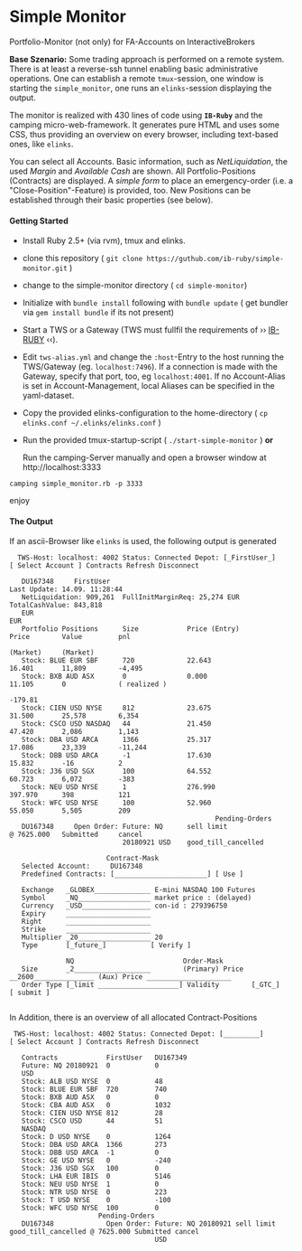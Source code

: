 # Simple Monitor
Portfolio-Monitor (not only) for FA-Accounts on InteractiveBrokers

**Base Szenario:** Some trading approach is performed on a remote system. There is at least a reverse-ssh tunnel enabling basic administrative operations. One can establish a remote `tmux`-session, one window is starting the `simple_monitor`, one runs an `elinks`-session displaying the output. 

The monitor is realized with 430 lines of code using __`IB-Ruby`__ and the camping micro-web-framework. It generates pure HTML and uses some CSS, thus providing an overview on every browser, including text-based ones, like `elinks`.

You can select all Accounts. Basic information, such as *NetLiquidation*, the used *Margin* and *Available Cash*  are shown.  All Portfolio-Positions  (Contracts) are displayed. A *simple form* to place an emergency-order (i.e. a "Close-Position"-Feature) is provided, too. New Positions can be established through their basic properties (see below).

#### Getting Started

* Install Ruby 2.5+ (via rvm), tmux and elinks.

* clone this repository ( `git clone https://guthub.com/ib-ruby/simple-monitor.git` )
* change to the simple-monitor directory ( `cd simple-monitor`)

* Initialize with `bundle install` following with `bundle update`   ( get bundler via `gem install bundle` if its not present)

* Start a TWS or a Gateway (TWS must fullfil the requirements of ›› [IB-RUBY]( https://github.com/ib-ruby/ib-ruby/) ‹‹).

* Edit `tws-alias.yml`  and change the `:host`-Entry to the host running the TWS/Gateway (eg. `localhost:7496`).
  If a connection is made with the Gateway, specify that port, too, eg `localhost:4001`. If no Account-Alias is set in 
  Account-Management, local Aliases can be specified in the yaml-dataset.

* Copy the provided elinks-configuration to the home-directory ( `cp elinks.conf ~/.elinks/elinks.conf` )

* Run the provided tmux-startup-script  ( `./start-simple-monitor` )  **or**

  Run the camping-Server manually and open a browser window at http://localhost:3333
```
camping simple_monitor.rb -p 3333
```

enjoy


#### The Output
If an ascii-Browser like `elinks` is used, the following output is generated

```
  TWS-Host: localhost: 4002 Status: Connected Depot: [_FirstUser_] [ Select Account ] Contracts Refresh Disconnect

   DU167348     FirstUser                                               Last Update: 14.09. 11:28:44
   NetLiquidation: 909,261  FullInitMarginReq: 25,274 EUR               TotalCashValue: 843,818
   EUR                                                                  EUR
   Portfolio Positions      Size            Price (Entry)               Price        Value         pnl            
                                                                        (Market)     (Market)
   Stock: BLUE EUR SBF      720             22.643                      16.401       11,809        -4,495
   Stock: BXB AUD ASX       0               0.000                       11.105       0             ( realized )
                                                                                                   -179.81
   Stock: CIEN USD NYSE     812             23.675                      31.500       25,578        6,354
   Stock: CSCO USD NASDAQ   44              21.450                      47.420       2,086         1,143
   Stock: DBA USD ARCA      1366            25.317                      17.086       23,339        -11,244
   Stock: DBB USD ARCA      -1              17.630                      15.832       -16           2
   Stock: J36 USD SGX       100             64.552                      60.723       6,072         -383
   Stock: NEU USD NYSE      1               276.990                     397.970      398           121
   Stock: WFC USD NYSE      100             52.960                      55.050       5,505         209
                                                   Pending-Orders
   DU167348     Open Order: Future: NQ      sell limit                  @ 7625.000   Submitted     cancel
                            20180921 USD    good_till_cancelled

                        Contract-Mask
   Selected Account:     DU167348
   Predefined Contracts: [_______________________] [ Use ]

   Exchange   _GLOBEX______________ E-mini NASDAQ 100 Futures
   Symbol     _NQ__________________ market price : (delayed)
   Currency   _USD_________________ con-id : 279396750
   Expiry     _____________________
   Right      _____________________
   Strike     _____________________
   Multiplier _20__________________ 20
   Type       [_future_]           [ Verify ]

              NQ                           Order-Mask
   Size       _2___________________        (Primary) Price __2600_______________ (Aux) Price _____________________
   Order Type [_limit ____________________] Validity        [_GTC_]                 [ submit ]


```
In Addition, there is an overview of all allocated Contract-Positions
```
 TWS-Host: localhost: 4002 Status: Connected Depot: [_________] [ Select Account ] Contracts Refresh Disconnect

   Contracts            FirstUser   DU167349
   Future: NQ 20180921  0           0
   USD
   Stock: ALB USD NYSE  0           48
   Stock: BLUE EUR SBF  720         740
   Stock: BXB AUD ASX   0           0
   Stock: CBA AUD ASX   0           1032
   Stock: CIEN USD NYSE 812         28
   Stock: CSCO USD      44          51
   NASDAQ
   Stock: D USD NYSE    0           1264
   Stock: DBA USD ARCA  1366        273
   Stock: DBB USD ARCA  -1          0
   Stock: GE USD NYSE   0           -240
   Stock: J36 USD SGX   100         0
   Stock: LHA EUR IBIS  0           5146
   Stock: NEU USD NYSE  1           0
   Stock: NTR USD NYSE  0           223
   Stock: T USD NYSE    0           -100
   Stock: WFC USD NYSE  100         0
                      Pending-Orders
   DU167348             Open Order: Future: NQ 20180921 sell limit good_till_cancelled @ 7625.000 Submitted cancel
                                    USD

```




